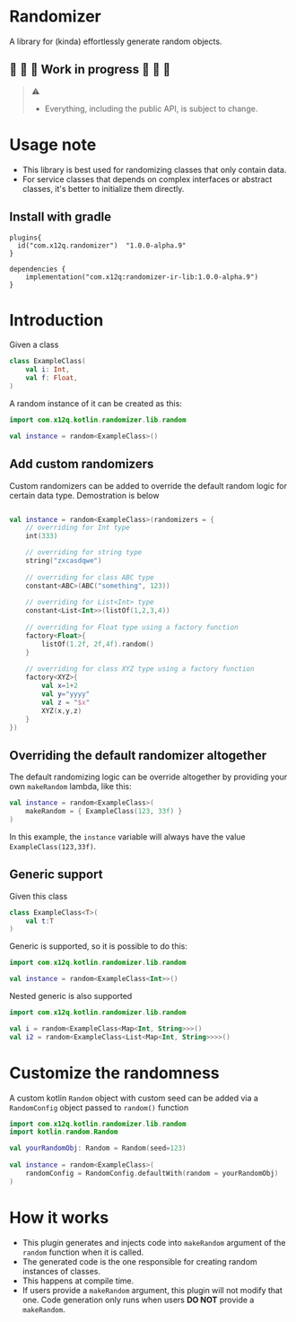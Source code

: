 # Randomizer

A library for (kinda) effortlessly generate random objects. 

## :construction: :construction: :construction: Work in progress :construction: :construction: :construction: 
  
> :warning:
> - Everything, including the public API, is subject to change.


# Usage note
- This library is best used for randomizing classes that only contain data.
- For service classes that depends on complex interfaces or abstract classes, it's better to initialize them directly.


## Install with gradle
```
plugins{
  id("com.x12q.randomizer")  "1.0.0-alpha.9"
}

dependencies {
    implementation("com.x12q:randomizer-ir-lib:1.0.0-alpha.9")
}
```


# Introduction

Given a class 

```kotlin
class ExampleClass(
    val i: Int,
    val f: Float,
)
```

A random instance of it can be created as this:

```kotlin
import com.x12q.kotlin.randomizer.lib.random

val instance = random<ExampleClass>()
```

## Add custom randomizers

Custom randomizers can be added to override the default random logic for certain data type. Demostration is below

```kotlin

val instance = random<ExampleClass>(randomizers = {
    // overriding for Int type
    int(333)

    // overriding for string type
    string("zxcasdqwe")
    
    // overriding for class ABC type
    constant<ABC>(ABC("something", 123))
    
    // overriding for List<Int> type
    constant<List<Int>>(listOf(1,2,3,4))
    
    // overriding for Float type using a factory function
    factory<Float>{
        listOf(1.2f, 2f,4f).random()
    }
    
    // overriding for class XYZ type using a factory function
    factory<XYZ>{
        val x=1+2
        val y="yyyy"
        val z = "$x"
        XYZ(x,y,z)
    }
})
```

## Overriding the default randomizer altogether
The default randomizing logic can be override altogether by providing your own `makeRandom` lambda, like this:

```kotlin
val instance = random<ExampleClass>(
    makeRandom = { ExampleClass(123, 33f) }
)
```

In this example, the `instance` variable will always have the value `ExampleClass(123,33f)`.


## Generic support

Given this class
```kotlin
class ExampleClass<T>(
    val t:T
)
```

Generic is supported, so it is possible to do this:

```kotlin
import com.x12q.kotlin.randomizer.lib.random

val instance = random<ExampleClass<Int>>()
```

Nested generic is also supported

```kotlin
import com.x12q.kotlin.randomizer.lib.random

val i = random<ExampleClass<Map<Int, String>>>()
val i2 = random<ExampleClass<List<Map<Int, String>>>>()
```

# Customize the randomness

A custom kotlin `Random` object with custom seed can be added via a `RandomConfig` object passed to `random()` function

```kotlin
import com.x12q.kotlin.randomizer.lib.random
import kotlin.random.Random

val yourRandomObj: Random = Random(seed=123)
        
val instance = random<ExampleClass>(
    randomConfig = RandomConfig.defaultWith(random = yourRandomObj)
)
```


# How it works
- This plugin generates and injects code into `makeRandom` argument of the `random` function when it is called.
- The generated code is the one responsible for creating random instances of classes.
- This happens at compile time.
- If users provide a `makeRandom` argument, this plugin will not modify that one. Code generation only runs when users __DO NOT__ provide a `makeRandom`.
